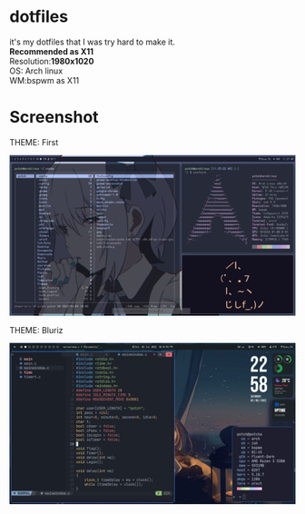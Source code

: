 # dotfiles
it's my dotfiles that I was try hard to make it.<br>
**Recommended as X11**<br>
Resolution:**1980x1020**<br>
OS: Arch linux<br>
WM:bspwm as X11<br>

# Screenshot
THEME: First

![alt text](themes/first/first.png)

THEME: Bluriz

![alt text](themes/bluriz/bluriz.png)

